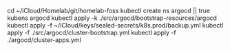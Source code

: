 cd ~/iCloud/Homelab/git/homelab-foss
kubectl create ns argocd || true
kubens argocd
kubectl apply -k ./src/argocd/bootstrap-resources/argocd
kubectl apply -f ~/iCloud/keys/sealed-secrets/k8s.prod/backup.yml
kubectl apply -f ./src/argocd/cluster-bootstrap.yml
kubectl apply -f ./argocd/cluster-apps.yml
